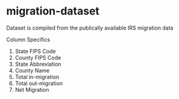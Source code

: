# migration-dataset

Dataset is compiled from the publically available IRS migration data

Column Specifics

1. State FIPS Code
2. County FIPS Code
3. State Abbreviation
4. County Name
5. Total in-migration
6. Total out-migration
7. Net Migration

